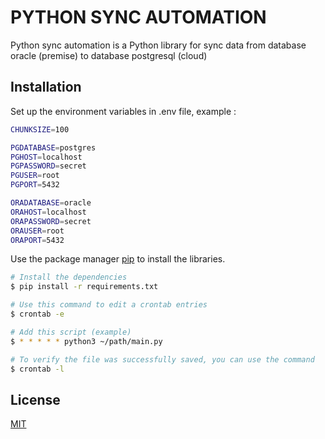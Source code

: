 # PYTHON SYNC AUTOMATION

Python sync automation is a Python library for sync data from database oracle (premise) to database postgresql (cloud)

## Installation
Set up the environment variables in .env file, example :

```bash
CHUNKSIZE=100

PGDATABASE=postgres
PGHOST=localhost
PGPASSWORD=secret
PGUSER=root
PGPORT=5432

ORADATABASE=oracle
ORAHOST=localhost
ORAPASSWORD=secret
ORAUSER=root
ORAPORT=5432
```

Use the package manager [pip](https://pip.pypa.io/en/stable/) to install the libraries.

```bash
# Install the dependencies
$ pip install -r requirements.txt

# Use this command to edit a crontab entries
$ crontab -e

# Add this script (example)
$ * * * * * python3 ~/path/main.py

# To verify the file was successfully saved, you can use the command
$ crontab -l
```

## License

[MIT](https://choosealicense.com/licenses/mit/)